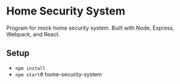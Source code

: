 # Home Security System

Program for mock home security system. Built with Node, Express, Webpack, and React.


## Setup

* `npm install`
* `npm start`# home-security-system
